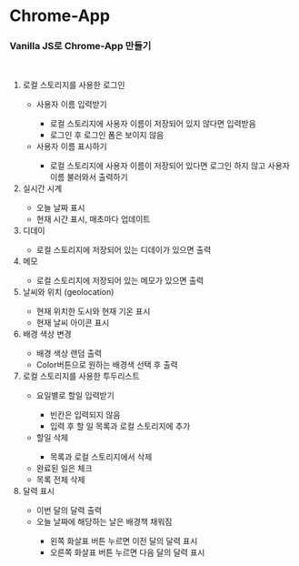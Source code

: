 # Chrome-App
### Vanilla JS로 Chrome-App 만들기

<br>
<ol>
  <span><li>로컬 스토리지를 사용한 로그인</li></span>
  <ul>
    <li>사용자 이름 입력받기</li>
        <ul>
          <li>로컬 스토리지에 사용자 이름이 저장되어 있지 않다면 입력받음</li>
          <li>로그인 후 로그인 폼은 보이지 않음</li>
        </ul>
      <li>사용자 이름 표시하기</li>
        <ul>
          <li>로컬 스토리지에 사용자 이름이 저장되어 있다면 로그인 하지 않고 사용자 이름 불러와서 출력하기</li>
        </ul>
  </ul>
  <span><li>실시간 시계</li></span>
  <ul>
    <li>오늘 날짜 표시</li>
    <li>현재 시간 표시, 매초마다 업데이트</li>
  </ul>
  <span><li>디데이</li></span>
  <ul>
    <li>로컬 스토리지에 저장되어 있는 디데이가 있으면 출력</li>
  </ul>
  <span><li>메모</li></span>
  <ul>
    <li>로컬 스토리지에 저장되어 있는 메모가 있으면 출력</li>
  </ul>
  <span><li>날씨와 위치 (geolocation)</li></span>
  <ul>
    <li>현재 위치한 도시와 현재 기온 표시</li>
    <li>현재 날씨 아이콘 표시</li>
  </ul>
  <span><li>배경 색상 변경</li></span>
  <ul>
    <li>배경 색상 랜덤 출력</li>
    <li>Color버튼으로 원하는 배경색 선택 후 출력</li>
  </ul>
  <span><li>로컬 스토리지를 사용한 투두리스트</li></span>
  <ul>
    <li>요일별로 할일 입력받기</li>
    <ul>
      <li>빈칸은 입력되지 않음</li>
      <li>입력 후 할 일 목록과 로컬 스토리지에 추가</li>
    </ul>
    <li>할일 삭제</li>
    <ul>
      <li>목록과 로컬 스토리지에서 삭제</li>
    </ul>
    <li>완료된 일은 체크</li>
    <li>목록 전체 삭제</li>
  </ul>
  <span><li>달력 표시</li></span>
  <ul>
    <li>이번 달의 달력 출력</li>
    <li>오늘 날짜에 해당하는 날은 배경책 채워짐</li>
    <ul>
    <li>왼쪽 화살표 버튼 누르면 이전 달의 달력 표시</li>
    <li>오른쪽 화살표 버튼 누르면 다음 달의 달력 표시</li>
  </ul>
  </ul>
 </ol>
